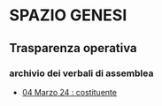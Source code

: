 # SPAZIO GENESI
## Trasparenza operativa
### archivio dei verbali di assemblea

* [04 Marzo 24 : costituente](docs/verbali/240404.md)
